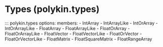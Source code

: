 # Types (polykin.types)

::: polykin.types
    options:
        members:
            - IntArray
            - IntArrayLike
            - IntOrArray
            - IntOrArrayLike
            - FloatArray
            - FloatArrayLike
            - FloatOrArray
            - FloatOrArrayLike
            - FloatVector
            - FloatVectorLike
            - FloatOrVector
            - FloatOrVectorLike
            - FloatMatrix
            - FloatSquareMatrix
            - FloatRangeArray
